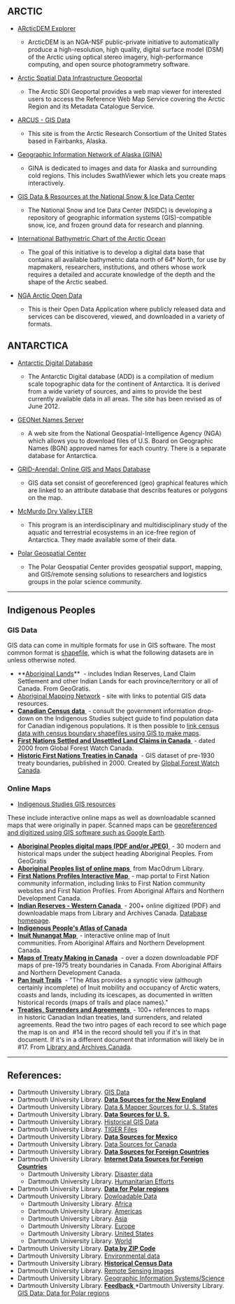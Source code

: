 
## ARCTIC

* [ARcticDEM Explorer](http://pgc.umn.edu/system/files/Button%20View%20ArcticDEM%20Explorer.png)
    - ArcticDEM is an NGA-NSF public-private initiative to automatically produce a high-resolution, high quality, digital surface model (DSM) of the Arctic using optical stereo imagery, high-performance computing, and open source photogrammetry software.

* [Arctic Spatial Data Infrastructure Geoportal](http://geoportal.arctic-sdi.org/)
    - The Arctic SDI Geoportal provides a web map viewer for interested users to access the Reference Web Map Service covering the Arctic Region and its Metadata Catalogue
Service.

* [ARCUS - GIS Data](http://archive.arcus.org/gis/maps-data/)
    - This site is from the Arctic Research Consortium of the United States based in Fairbanks, Alaska.

* [Geographic Information Network of Alaska (GINA)](http://www.gina.alaska.edu/data)
    - GINA is dedicated to images and data for Alaska and surrounding cold regions. This includes SwathViewer which lets you create maps interactively.

* [GIS Data & Resources at the National Snow & Ice Data Center](http://nsidc.org/data/gis/index.html)
    - The National Snow and Ice Data Center (NSIDC) is developing a repository of geographic information systems (GIS)-compatible snow, ice, and frozen ground data for research and planning.

* [International Bathymetric Chart of the Arctic Ocean](http://www.ngdc.noaa.gov/mgg/bathymetry/arctic/downloads.html)
    - The goal of this initiative is to develop a digital data base that contains all available bathymetric data north of 64° North, for use by mapmakers, researchers, institutions, and others whose work requires a detailed and accurate knowledge of the depth and the shape of the Arctic seabed.

* [NGA Arctic Open Data](http://arctic.nga.opendata.arcgis.com/)
    - This is their Open Data Application where publicly released data and services can be discovered, viewed, and downloaded in a variety of formats.

## ANTARCTICA

* [Antarctic Digital Database](http://www.scar.org/)
    - The Antarctic Digital database (ADD) is a compilation of medium scale topographic data for the continent of Antarctica. It is derived from a wide variety of sources, and aims to provide the best currently available data in all areas. The site has been revised as of June 2012.

* [GEONet Names Server](http://geonames.nga.mil/gns/html/)
    - A web site from the National Geospatial-Intelligence Agency (NGA) which allows you to download files of U.S. Board on Geographic Names (BGN) approved names for each country. There is a separate database for Antarctica.

* [GRID-Arendal: Online GIS and Maps Database](http://www.grida.no/graphicslib)
    - GIS data set consist of georeferenced (geo) graphical features which are linked to an attribute database that describs features or polygons on the map.

* [McMurdo Dry Valley LTER](http://mcm.lternet.edu/)
    - This program is an interdisciplinary and multidisciplinary study of the aquatic and terrestrial ecosystems in an ice-free region of Antarctica. They made available some of their data.

* [Polar Geospatial Center](http://www.pgc.umn.edu/)
    - The Polar Geospatial Center provides geospatial support, mapping, and GIS/remote sensing solutions to researchers and logistics groups in the polar science community.


---

## Indigenous Peoples

### GIS Data

GIS data can come in multiple formats for use in GIS software. The most common format is [shapefile](http://www.library.carleton.ca/help/shapefiles-help-guide), which is what the following datasets are in unless otherwise noted.

* **[Aboriginal Lands](http://geogratis.gc.ca/api/en/nrcan-rncan/ess-sst/-/(urn:gc:subject)aboriginal-lands)**  - includes Indian Reserves, Land Claim Settlement and other Indian Lands for each province/territory or all of Canada. From GeoGratis.
* [Aboriginal Mapping Network](http://nativemaps.org/) - site with links to potential GIS data resources. 
* [ **Canadian Census data** ](http://www.library.carleton.ca/research/subject-guides/indigenous-studies) - consult the government information drop-down on the Indigenous Studies subject guide to find population data for Canadian indigenous populations. It is then possible to [link census data with census boundary shapefiles using GIS to make maps](https://library.carleton.ca/help/gis-help-mapping-census-canada).
* [ **First Nations Settled and Unsettled Land Claims in Canada** ](https://www.arcgis.com/home/item.html?id=60df3fe0ce1b4800930c42d67bfb745a) - dated 2000 from Global Forest Watch Canada.
* **[Historic First Nations Treaties in Canada](http://www.arcgis.com/home/item.html?id=ccbf7c2faa3b46d092e5feb5e4925e72)**  - GIS dataset of pre-1930 treaty boundaries, published in 2000. Created by [Global Forest Watch Canada](http://www.globalforestwatch.org/).

### Online Maps

* [Indigenous Studies GIS resources](https://library.carleton.ca/help/indigenous-studies-gis-resources)

These include interactive online maps as well as downloadable scanned maps that were originally in paper. Scanned maps can be [georeferenced and digitized using GIS software such as Google Earth](http://www.library.carleton.ca/help/georeferencing-and-digitizing-scanned-maps-google-earth).

* [ **Aboriginal Peoples digital maps (PDF and/or JPEG)** ](https://open.canada.ca/data/en/dataset?q=aboriginal+peoples&organization=nrcan-rncan&sort=) - 30 modern and historical maps under the subject heading Aboriginal Peoples. From GeoGratis
* [ **Aboriginal Peoples list of online maps** ](http://www.library.carleton.ca/find/maps/online-maps/topic/Aboriginal%20Peoples) from MacOdrum Library.
* [ **First Nations Profiles Interactive Map** ](http://fnpim-cippn.aandc-aadnc.gc.ca/index-eng.html) - map portal to First Nation community information, including links to First Nation community websites and First Nation Profiles. From Aboriginal Affairs and Northern Development Canada.
* [ **Indian Reserves - Western Canada** ](http://www.collectionscanada.gc.ca/databases/indian-reserves/001004-110.01-e.php?PHPSESSID=maurkjbg5ojf4k8b7t5nm11rs2&q1=&q2=&q3=&q4=&q5=&q6=map&q7=1&interval=20) - 200+ online digitized (PDF) and downloadable maps from Library and Archives Canada. [Database homepage](http://www.collectionscanada.gc.ca/databases/indian-reserves/001004-100.01-e.php).
* [ **Indigenous People's Atlas of Canada** ](https://catalogue.library.carleton.ca/record=b4493178)
* [ **Inuit Nunangat Map** ](http://www.aadnc-aandc.gc.ca/Map/irs/mp/index-en.html) - interactive online map of Inuit communities. From Aboriginal Affairs and Northern Development Canada.
* **[Maps of Treaty Making in Canada](http://www.aadnc-aandc.gc.ca/eng/1100100032297/1100100032309)**  - over a dozen downloadable PDF maps of pre-1975 treaty boundaries in Canada. From Aboriginal Affairs and Northern Development Canada.
* **[Pan Inuit Trails](http://www.paninuittrails.org/index.html?module=module.paninuittrails)**  - "The Atlas provides a synoptic view (although certainly incomplete) of Inuit mobility and occupancy of Arctic waters, coasts and lands, including its icescapes, as documented in written historical records (maps of trails and place names)."
* [ **Treaties, Surrenders and Agreements** ](http://www.collectionscanada.gc.ca/databases/treaties/001040-110.01-e.php?q1=map%2A&c1=&b1=AND&t1=&sk=0&brws_s=&PHPSESSID=nh3figmnm5nth1afk36r5ker46) - 100+ references to maps in historic Canadian Indian treaties, land surrenders, and related agreements. Read the two intro pages of each record to see which page the map is on and  #14 in the record should tell you if it's in that document. If it's in a different document that information will likely be in #17. From [Library and Archives Canada](http://www.collectionscanada.gc.ca/databases/treaties/index-e.html?PHPSESSID=nh3figmnm5nth1afk36r5ker46).

---

## References:

* Dartmouth University Library. [GIS Data](https://researchguides.dartmouth.edu/gisdata/intro)
* Dartmouth University Library. [ **Data Sources for the New England** ](https://researchguides.dartmouth.edu/gisdata/newengland)
* Dartmouth University Library. [Data & Mapper Sources for U. S. States](https://researchguides.dartmouth.edu/gisdata/usstates)
* Dartmouth University Library. [ **Data Sources for U. S.** ](https://researchguides.dartmouth.edu/gisdata/usdata)
* Dartmouth University Library. [Historical GIS Data](https://researchguides.dartmouth.edu/gisdata/historicalgisdata)
* Dartmouth University Library. [TIGER Files](https://researchguides.dartmouth.edu/gisdata/tigerfiles)
* Dartmouth University Library. [ **Data Sources for Mexico** ](https://researchguides.dartmouth.edu/gisdata/mexicodata)
* Dartmouth University Library. [Data Sources for Canada](https://researchguides.dartmouth.edu/gisdata/canadadata)
* Dartmouth University Library. [ **Data Sources for Foreign Countries** ](https://researchguides.dartmouth.edu/gisdata/foreigndata)
* Dartmouth University Library. [ **Internet Data Sources for Foreign Countries** ](https://researchguides.dartmouth.edu/gisdata/foreigndata2)
  * Dartmouth University Library. [Disaster data](https://researchguides.dartmouth.edu/gisdata/disasterdata)
  * Dartmouth University Library. [Humanitarian Efforts](https://researchguides.dartmouth.edu/gisdata/humanitarian)
* Dartmouth University Library. [ **Data for Polar regions** ](https://researchguides.dartmouth.edu/gisdata/polardata)
* Dartmouth University Library. [Dowloadable Data](https://researchguides.dartmouth.edu/gisdata/downloads)
  * Dartmouth University Library. [Africa](https://researchguides.dartmouth.edu/gisdata/africa)
  * Dartmouth University Library. [Americas](https://researchguides.dartmouth.edu/gisdata/americas)
  * Dartmouth University Library. [Asia](https://researchguides.dartmouth.edu/gisdata/asia)
  * Dartmouth University Library. [Europe](https://researchguides.dartmouth.edu/gisdata/europe)
  * Dartmouth University Library. [United States](https://researchguides.dartmouth.edu/gisdata/unitedstates)
  * Dartmouth University Library. [World](https://researchguides.dartmouth.edu/gisdata/world)
* Dartmouth University Library. [ **Data by ZIP Code** ](https://researchguides.dartmouth.edu/gisdata/zipdata)
* Dartmouth University Library. [Environmental data](https://researchguides.dartmouth.edu/gisdata/environmentaldata)
* Dartmouth University Library. [ **Historical Census Data** ](https://researchguides.dartmouth.edu/gisdata/historiccensus)
* Dartmouth University Library. [Remote Sensing Images](https://researchguides.dartmouth.edu/gisdata/remotesensing)
* Dartmouth University Library. [Geographic Information Systems/Science](http://researchguides.dartmouth.edu/gis)
* Dartmouth University Library. [ **Feedback** ](https://researchguides.dartmouth.edu/c.php?g=59425&p=381804)
*Dartmouth University Library. [GIS Data: Data for Polar regions](https://researchguides.dartmouth.edu/gisdata/polardata)

